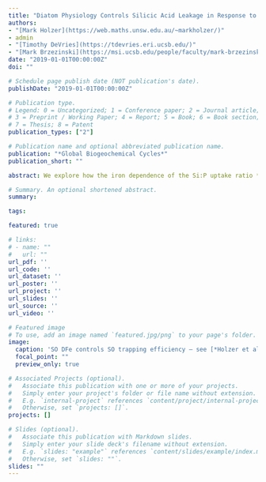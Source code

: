 ```yaml
---
title: "Diatom Physiology Controls Silicic Acid Leakage in Response to Iron Fertilization"
authors:
- "[Mark Holzer](https://web.maths.unsw.edu.au/~markholzer/)"
- admin
- "[Timothy DeVries](https://tdevries.eri.ucsb.edu/)"
- "[Mark Brzezinski](https://msi.ucsb.edu/people/faculty/mark-brzezinski)"
date: "2019-01-01T00:00:00Z"
doi: ""

# Schedule page publish date (NOT publication's date).
publishDate: "2019-01-01T00:00:00Z"

# Publication type.
# Legend: 0 = Uncategorized; 1 = Conference paper; 2 = Journal article;
# 3 = Preprint / Working Paper; 4 = Report; 5 = Book; 6 = Book section;
# 7 = Thesis; 8 = Patent
publication_types: ["2"]

# Publication name and optional abbreviated publication name.
publication: "*Global Biogeochemical Cycles*"
publication_short: ""

abstract: We explore how the iron dependence of the Si:P uptake ratio *R*<sup>Si:P</sup> of diatoms controls the response of the global silicon cycle and phytoplankton community structure to Southern Ocean iron fertilization. We use a data‐constrained model of the coupled Si‐P‐Fe cycles that features a mechanistic representation of nutrient colimitations for three phytoplankton classes and that is embedded in a data‐assimilated global ocean circulation model. We consider three parameterizations of the iron dependence of *R*<sup>Si:P</sup>, all of which are consistent with the available field data and allow equally good fits to the observed nutrient climatology but result in very different responses to iron fertilization: Depending on how sharply *R*<sup>Si:P</sup> decreases with increasing iron concentration, iron fertilization can either cause enhanced silicic acid leakage from the Southern Ocean or strengthened Southern Ocean silicon trapping. Enhanced silicic acid leakage occurs if decreases in *R*<sup>Si:P</sup> win over increases in diatom growth, while the converse causes strengthened Southern Ocean silicon trapping. Silicic acid leakage drives a floristic shift in favor of diatoms in the subtropical gyres and stimulates increased low‐latitude opal export. The diatom contribution to global phosphorus export increases, but the lower diatom silicon requirement under iron‐replete conditions reduces the global opal export. Regardless of *R*<sup>Si:P</sup> parameterization, the global response of the biological phosphorus and silicon pumps is dominated by the Southern Ocean. The Si isotope signature of opal flux becomes systematically lighter with increasing iron‐induced silicic acid leakage, consistent with sediment records from iron‐rich glacial periods.

# Summary. An optional shortened abstract.
summary:

tags:

featured: true

# links:
# - name: ""
#   url: ""
url_pdf: ''
url_code: ''
url_dataset: ''
url_poster: ''
url_project: ''
url_slides: ''
url_source: ''
url_video: ''

# Featured image
# To use, add an image named `featured.jpg/png` to your page's folder.
image:
  caption: 'SO DFe controls SO trapping efficiency — see [*Holzer et al.*, 2019](10.1029/2019GB006460)'
  focal_point: ""
  preview_only: true

# Associated Projects (optional).
#   Associate this publication with one or more of your projects.
#   Simply enter your project's folder or file name without extension.
#   E.g. `internal-project` references `content/project/internal-project/index.md`.
#   Otherwise, set `projects: []`.
projects: []

# Slides (optional).
#   Associate this publication with Markdown slides.
#   Simply enter your slide deck's filename without extension.
#   E.g. `slides: "example"` references `content/slides/example/index.md`.
#   Otherwise, set `slides: ""`.
slides: ""
---
```



